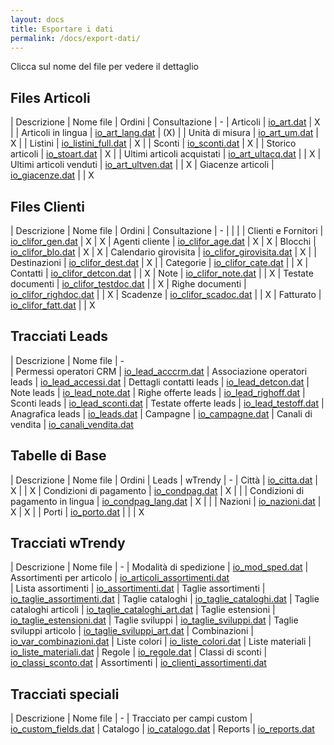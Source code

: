 ```yaml
---
layout: docs
title: Esportare i dati
permalink: /docs/export-dati/
---
```


Clicca sul nome del file per vedere il dettaglio


## Files Articoli

| Descrizione                | Nome file                                 | Ordini | Consultazione
| -
| Articoli                   | [io_art.dat](../io_art)                   | X      |
| Articoli in lingua         | [io_art_lang.dat](../io_art_lang)         | (X)    |
| Unità di misura            | [io_art_um.dat](../io_art_um)             | X      |
| Listini                    | [io_listini_full.dat](../io_listini_full) | X      |
| Sconti                     | [io_sconti.dat](../io_sconti)             | X      |
| Storico articoli           | [io_stoart.dat](../io_stoart)             | X      |
| Ultimi articoli acquistati | [io_art_ultacq.dat](../io_art_ultacq)     |        | X
| Ultimi articoli venduti    | [io_art_ultven.dat](../io_art_ultven)     |        | X
| Giacenze articoli          | [io_giacenze.dat](../io_giacenze)         |        | X

## Files Clienti

| Descrizione           | Nome file                                           | Ordini | Consultazione
| -                     |                                                     |        |
| Clienti e Fornitori   | [io_clifor_gen.dat](../io_clifor_gen)               | X      | X
| Agenti cliente        | [io_clifor_age.dat](../io_clifor_age)               | X      | X
| Blocchi               | [io_clifor_blo.dat](../io_clifor_blo)               | X      | X
| Calendario girovisita | [io_clifor_girovisita.dat](../io_clifor_girovisita) | X      |
| Destinazioni          | [io_clifor_dest.dat](../io_clifor_dest)             | X      |
| Categorie             | [io_clifor_cate.dat](../io_clifor_cate)             |        | X
| Contatti              | [io_clifor_detcon.dat](../io_clifor_detcon)         |        | X
| Note                  | [io_clifor_note.dat](../io_clifor_note)             |        | X
| Testate documenti     | [io_clifor_testdoc.dat](../io_clifor_testdoc)       |        | X
| Righe documenti       | [io_clifor_righdoc.dat](../io_clifor_righdoc)       |        | X
| Scadenze              | [io_clifor_scadoc.dat](../io_clifor_scadoc)         |        | X
| Fatturato             | [io_clifor_fatt.dat](../io_clifor_fatt)             |        | X


## Tracciati Leads

| Descrizione                       | Nome file
| -  
| Permessi operatori CRM            | [io_lead_acccrm.dat](../io_lead_acccrm)
| Associazione operatori leads      | [io_lead_accessi.dat](../io_lead_accessi)
| Dettagli contatti leads           | [io_lead_detcon.dat](../io_lead_detcon)
| Note leads                        | [io_lead_note.dat](../io_lead_note)
| Righe offerte leads               | [io_lead_righoff.dat](../io_lead_righoff)
| Sconti leads                      | [io_lead_sconti.dat](../io_lead_sconti)
| Testate offerte leads             | [io_lead_testoff.dat](../io_lead_testoff)
| Anagrafica leads                  | [io_leads.dat](../io_leads)
| Campagne                          | [io_campagne.dat](../io_campagne)
| Canali di vendita                 | [io_canali_vendita.dat](../io_canali_vendita)

## Tabelle di Base

| Descrizione                       | Nome file                                 | Ordini | Leads | wTrendy
| -
| Città                             | [io_citta.dat](../io_citta)               | X      |       | X
| Condizioni di pagamento           | [io_condpag.dat](../io_condpag)           | X      |       |
| Condizioni di pagamento in lingua | [io_condpag_lang.dat](../io_condpag_lang) | X      |       |
| Nazioni                           | [io_nazioni.dat](../io_nazioni)           | X      | X     |
| Porti                             | [io_porto.dat](../io_porto)               |        |       | X

## Tracciati wTrendy

| Descrizione                       | Nome file
| -
| Modalità di spedizione            | [io_mod_sped.dat](../io_mod_sped)
| Assortimenti per articolo         | [io_articoli_assortimenti.dat](../io_articoli_assortimenti)  
| Lista assortimenti                | [io_assortimenti.dat](../io_assortimenti)
| Taglie assortimenti               | [io_taglie_assortimenti.dat](../io_taglie_assortimenti)
| Taglie cataloghi                  | [io_taglie_cataloghi.dat](../io_taglie_cataloghi)
| Taglie cataloghi articoli         | [io_taglie_cataloghi_art.dat](../io_taglie_cataloghi_art)
| Taglie estensioni                 | [io_taglie_estensioni.dat](../io_taglie_estensioni)
| Taglie sviluppi                   | [io_taglie_sviluppi.dat](../io_taglie_sviluppi)
| Taglie sviluppi articolo          | [io_taglie_sviluppi_art.dat](../io_taglie_sviluppi_art)
| Combinazioni                      | [io_var_combinazioni.dat](../io_var_combinazioni)
| Liste colori                      | [io_liste_colori.dat](../io_liste_colori)
| Liste materiali                    | [io_liste_materiali.dat](../io_liste_materiali)
| Regole                            | [io_regole.dat](../io_regole)
| Classi di sconti                  | [io_classi_sconto.dat](../io_classi_sconto)
| Assortimenti                      | [io_clienti_assortimenti.dat](../io_clienti_assortimenti)

## Tracciati speciali

| Descrizione                       | Nome file
| -
| Tracciato per campi custom        | [io_custom_fields.dat](../io_custom_fields)
| Catalogo                          | [io_catalogo.dat](../io_catalogo)
| Reports                           | [io_reports.dat](../io_reports)
